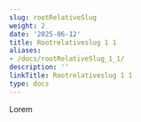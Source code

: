 ```yaml
---
slug: rootRelativeSlug
weight: 2
date: '2025-06-12'
title: Rootrelativeslug 1 1
aliases:
- /docs/rootRelativeSlug_1_1/
description: ''
linkTitle: Rootrelativeslug 1 1
type: docs
---
```


Lorem